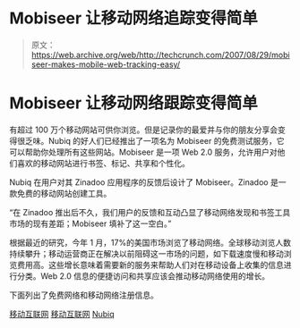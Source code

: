 # Mobiseer 让移动网络追踪变得简单

> 原文：<https://web.archive.org/web/http://techcrunch.com/2007/08/29/mobiseer-makes-mobile-web-tracking-easy/>

# Mobiseer 让移动网络跟踪变得简单

有超过 100 万个移动网站可供你浏览。但是记录你的最爱并与你的朋友分享会变得很乏味。Nubiq 的好人们已经推出了一项名为 Mobiseer 的免费测试服务，它可以帮助你处理所有这些网站。Mobiseer 是一项 Web 2.0 服务，允许用户对他们喜欢的移动网站进行书签、标记、共享和个性化。

Nubiq 在用户对其 Zinadoo 应用程序的反馈后设计了 Mobiseer。Zinadoo 是一款免费的移动网站创建工具。

“在 Zinadoo 推出后不久，我们用户的反馈和互动凸显了移动网络发现和书签工具市场的现有差距；Mobiseer 填补了这一空白。”

根据最近的研究，今年 1 月，17%的美国市场浏览了移动网络。全球移动浏览人数持续攀升；移动运营商正在解决以前阻碍这一市场的问题，如下载速度慢和移动浏览费用高。这些增长意味着需要新的服务来帮助人们对在移动设备上收集的信息进行分类。Web 2.0 信息的便捷访问和共享应该会推动移动网络使用的增长。

下面列出了免费网络和移动网络注册信息。

[移动互联网](https://web.archive.org/web/20130628140035/http://www.mobiseer.com/)
[移动互联网](https://web.archive.org/web/20130628140035/http://www.mobiseer.mobi/)
[Nubiq](https://web.archive.org/web/20130628140035/http://www.nubiq.com/)